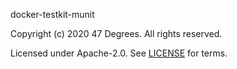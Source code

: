 [comment]: <> (Don't edit this file!)
[comment]: <> (It is automatically updated after every release of https://github.com/47degrees/.github)
[comment]: <> (If you want to suggest a change, please open a PR or issue in that repository)

docker-testkit-munit

Copyright (c) 2020 47 Degrees. All rights reserved.

Licensed under Apache-2.0. See [LICENSE](LICENSE.md) for terms.